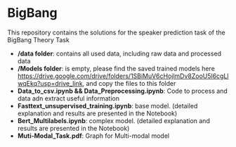 # BigBang

This repository contains the solutions for the speaker prediction task of the BigBang Theory Task

- **/data folder**: contains all used data, including raw data and processed data
- **/Models folder**: is empty, please find the saved trained models here https://drive.google.com/drive/folders/1SBiMuV6cHojlmDv8ZooU5l6cgLlwqEkq?usp=drive_link, and copy the files to this folder
- **Data_to_csv.ipynb && Data_Preprocessing.ipynb**: Code to process and data adn extract useful information
- **Fasttext_unsupervised_training.ipynb**: base model. (detailed explanation and results are presented in the Notebook)
- **Bert_Multilabels.ipynb**: complex model. (detailed explanation and results are presented in the Notebook)
- **Muti-Modal_Task.pdf**: Graph for Multi-modal model


